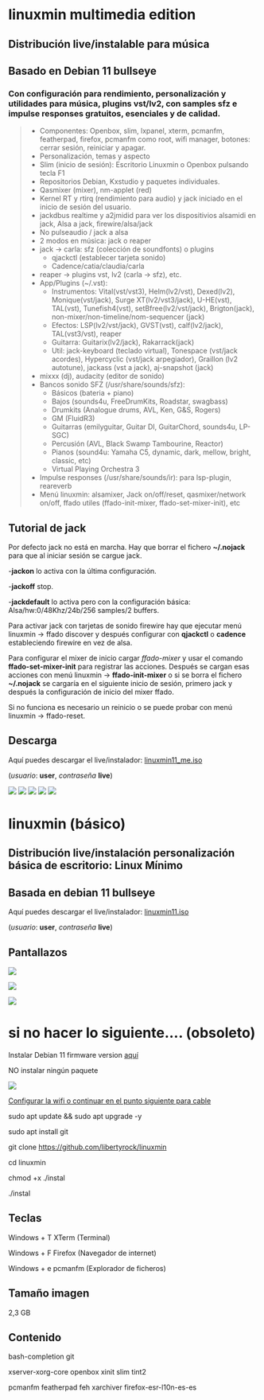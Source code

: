# linuxmin multimedia edition
## Distribución live/instalable para música
## Basado en Debian 11 bullseye
### Con configuración para rendimiento, personalización y utilidades para música, plugins vst/lv2, con samples sfz e impulse responses gratuitos, esenciales y de calidad.
> - Componentes: Openbox, slim, lxpanel, xterm, pcmanfm, featherpad, firefox, pcmanfm como root, wifi manager, botones: cerrar sesión, reiniciar y apagar.
> - Personalización, temas y aspecto
> - Slim (inicio de sesión): Escritorio Linuxmin o Openbox pulsando tecla F1
> - Repositorios Debian, Kxstudio y paquetes individuales.
> - Qasmixer (mixer), nm-applet (red)
> - Kernel RT y rtirq (rendimiento para audio) y jack iniciado en el inicio de sesión del usuario.
> - jackdbus realtime y a2jmidid para ver los dispositivios alsamidi en jack, Alsa a jack, firewire/alsa/jack
> - No pulseaudio / jack a alsa
> - 2 modos en música: jack o reaper
> - jack -> carla: sfz (colección de soundfonts) o plugins
>   - qjackctl (establecer tarjeta sonido)
>   - Cadence/catia/claudia/carla
> - reaper -> plugins vst, lv2 (carla -> sfz), etc.
> - App/Plugins (~/.vst): 
>   - Instrumentos: Vital(vst/vst3), Helm(lv2/vst), Dexed(lv2), Monique(vst/jack), Surge XT(lv2/vst3/jack), U-HE(vst), TAL(vst), Tunefish4(vst), setBfree(lv2/vst/jack), Brigton(jack), non-mixer/non-timeline/nom-sequencer (jack)
>   - Efectos: LSP(lv2/vst/jack), GVST(vst), calf(lv2/jack), TAL(vst3/vst), reaper
>   - Guitarra: Guitarix(lv2/jack), Rakarrack(jack)
>   - Util: jack-keyboard (teclado virtual), Tonespace (vst/jack acordes), Hypercyclic (vst/jack arpegiador), Graillon (lv2 autotune), jackass (vst a jack), aj-snapshot (jack)
> - mixxx (dj), audacity (editor de sonido)
> - Bancos sonido SFZ (/usr/share/sounds/sfz):
>   - Básicos (bateria + piano)
>   - Bajos  (sounds4u, FreeDrumKits, Roadstar, swagbass)
>   - Drumkits (Analogue drums, AVL, Ken, G&S, Rogers)
>   - GM (FluidR3)
>   - Guitarras (emilyguitar, Guitar DI, GuitarChord, sounds4u, LP-SGC)
>   - Percusión (AVL, Black Swamp Tambourine, Reactor)
>   - Pianos (sound4u: Yamaha C5, dynamic, dark, mellow, bright, classic, etc)
>   - Virtual Playing Orchestra 3
> - Impulse responses (/usr/share/sounds/ir): para lsp-plugin, reareverb
> - Menú linuxmin: alsamixer, Jack on/off/reset, qasmixer/network on/off, ffado utiles (ffado-init-mixer, ffado-set-mixer-init), etc

## Tutorial de jack

Por defecto jack no está en marcha. Hay que borrar el fichero **~/.nojack** para que al iniciar sesión se cargue jack.

-**jackon** lo activa con la última configuración.

-**jackoff** stop.

-**jackdefault** lo activa pero con la configuración básica: Alsa/hw:0/48Khz/24b/256 samples/2 buffers.

Para activar jack con tarjetas de sonido firewire hay que ejecutar menú linuxmin -> ffado discover y después configurar con **qjackctl** o **cadence** estableciendo firewire en vez de alsa.

Para configurar el mixer de inicio cargar *ffado-mixer* y usar el comando **ffado-set-mixer-init** para registrar las acciones. Después se cargan esas acciones con menú linuxmin -> **ffado-init-mixer** o si se borra el fichero **~/.nojack** se cargaría en el siguiente inicio de sesión, primero jack y después la configuración de inicio del mixer ffado.

Si no funciona es necesario un reinicio o se puede probar con menú linuxmin -> ffado-reset.

## Descarga

Aquí puedes descargar el live/instalador: [linuxmin11_me.iso](https://upvedues-my.sharepoint.com/:u:/g/personal/jmpolo_upv_edu_es/EeG5dGuGE1BOmwrshTZkH3UBsN25h9sICEEM1dTx4A2KVQ?e=7gbu1u)

(*usuario*: **user**, *contraseña* **live**) 

![](imagen-me1%20(1).png)
![](imagen-me1%20(2).png)
![](imagen-me1%20(3).png)
![](imagen-me1%20(4).png)
![](imagen-me1%20(5).png)
#
#
#
#
#

# linuxmin (básico)
## Distribución live/instalación personalización básica de escritorio: Linux Mínimo
## Basada en debian 11 bullseye
Aquí puedes descargar el live/instalador: [linuxmin11.iso](https://upvedues-my.sharepoint.com/:u:/g/personal/jmpolo_upv_edu_es/ERsrS4EyBOJPnoxN9eGnnPYBA4j9h7gMB8WVwNz5GiFdBA?e=NXMcMz)

(*usuario*: **user**, *contraseña* **live**) 

## Pantallazos

![](linuxmin_login.png)

![](linuxmin_barra.png)

![](linuxmin_apps.png)

# si no hacer lo siguiente.... (obsoleto)

Instalar Debian 11 firmware version [aquí](https://cdimage.debian.org/cdimage/unofficial/non-free/cd-including-firmware/current/amd64/iso-cd/)

NO instalar ningún paquete

![](linuxmin_install.png)

[Configurar la wifi o continuar en el punto siguiente para cable](http://phmmusic.blogspot.com/2022/05/debian-11-basico.html)

sudo apt update && sudo apt upgrade -y

sudo apt install git

git clone https://github.com/libertyrock/linuxmin

cd linuxmin

chmod +x ./instal

./instal

## Teclas

Windows + T XTerm (Terminal)

Windows + F Firefox (Navegador de internet)

Windows + e pcmanfm (Explorador de ficheros)

## Tamaño imagen

2,3 GB

## Contenido

bash-completion git

xserver-xorg-core openbox xinit slim tint2

pcmanfm featherpad feh xarchiver firefox-esr-l10n-es-es

